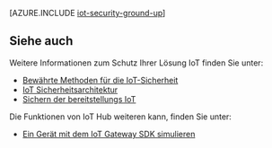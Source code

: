 <properties
 pageTitle="Sichern Sie Ihre IoT-Lösung von Grund von | Microsoft Azure"
 description="In diesem Artikel werden die integrierten Sicherheitsfeatures der Microsoft Azure IoT Suite"
 services="iot-hub"
 documentationCenter=""
 authors="YuriDio"
 manager="timlt"
 editor=""/>

<tags
 ms.service="iot-hub"
 ms.devlang="na"
 ms.topic="article"
 ms.tgt_pltfrm="na"
 ms.workload="na"
 ms.date="10/17/2016"
 ms.author="yurid"/>

[AZURE.INCLUDE [iot-security-ground-up](../../includes/iot-security-ground-up.md)]

## <a name="see-also"></a>Siehe auch

Weitere Informationen zum Schutz Ihrer Lösung IoT finden Sie unter:

- [Bewährte Methoden für die IoT-Sicherheit][lnk-security-best-practices]
- [IoT Sicherheitsarchitektur][lnk-security-architecture]
- [Sichern der bereitstellungs IoT][lnk-security-deployment]

Die Funktionen von IoT Hub weiteren kann, finden Sie unter:

- [Ein Gerät mit dem IoT Gateway SDK simulieren][lnk-gateway]

[lnk-security-best-practices]: iot-hub-security-best-practices.md
[lnk-security-architecture]: iot-hub-security-architecture.md
[lnk-security-deployment]: iot-hub-security-deployment.md

[lnk-gateway]: iot-hub-linux-gateway-sdk-simulated-device.md